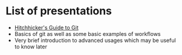 # List of presentations

- [Hitchhicker's Guide to Git](./hitchhickers-guide-to-git/)
 - Basics of git as well as some basic examples of workflows
 - Very brief introduction to advanced usages which may be useful  
   to know later 